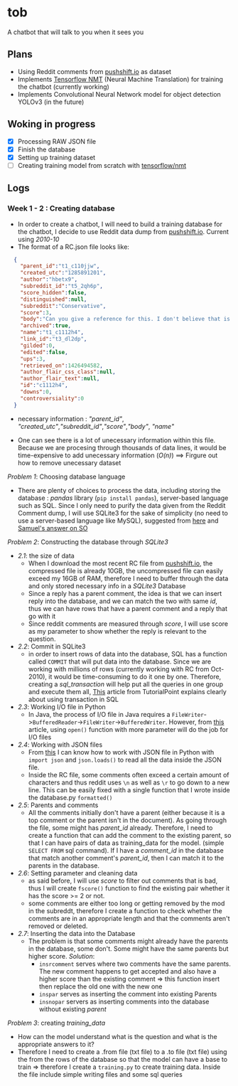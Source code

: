 # tob

A chatbot that will talk to you when it sees you

## Plans

- Using Reddit comments from [pushshift.io](https://files.pushshift.io/reddit/comments/) as dataset
- Implements [Tensorflow NMT](https://github.com/tensorflow/nmt) (Neural Machine Translation) for training the chatbot (currently working)
- Implements Convolutional Neural Network model for object detection YOLOv3 (in the future)

## Woking in progress

-   [x] Processing RAW JSON file
-   [x] Finish the database
-   [x] Setting up training dataset
-   [ ] Creating training model from scratch with [tensorflow/nmt](https://github.com/tensorflow/nmt)

## Logs

### Week 1 - 2 : Creating database

-   In order to create a chatbot, I will need to build a training database for the chatbot, I decide to use Reddit data dump from [pushshift.io](https://files.pushshift.io/reddit/comments/). Current using _2010-10_
-   The format of a RC.json file looks like:
```JSON
  {
    "parent_id":"t1_c110jjw",
    "created_utc":"1285891201",
    "author":"hbetx9",
    "subreddit_id":"t5_2qh6p",
    "score_hidden":false,
    "distinguished":null,
    "subreddit":"Conservative",
    "score":3,
    "body":"Can you give a reference for this. I don't believe that is true, i.e., constitution limits how congress can tax.",
    "archived":true,
    "name":"t1_c1112h4",
    "link_id":"t3_dl2dp",
    "gilded":0,
    "edited":false,
    "ups":3,
    "retrieved_on":1426494582,
    "author_flair_css_class":null,
    "author_flair_text":null,
    "id":"c1112h4",
    "downs":0,
    "controversiality":0
  }
  ```
  - necessary information : _"parent_id"_, _"created_utc"_,_"subreddit_id"_,_"score"_,_"body"_, _"name"_

  - One can see there is a lot of unecessary information within this file. Because we are procesing through thousands of data lines, it would be time-expensive to add unecessary information (_O(n)_) ==> Firgure out how to remove unecessary dataset

_Problem 1_: Choosing database language
- There are plenty of choices to process the data, including storing the database : _pandas_ library (`pip install pandas`), server-based language such as SQL. Since I only need to purify the data given from the Reddit Comment dump, I will use SQLite3 for the sake of simplicity (no need to use a server-based language like MySQL), suggested from [here](https://www.sqlite.org/different.html) and [Samuel's answer on SO](https://stackoverflow.com/a/4539621)

_Problem 2_: Constructing the database through _SQLite3_
  - _2.1_: the size of data
      - When I download the most recent RC file from [pushshift.io](https://files.pushshift.io/reddit/comments/), the compressed file is already 10GB, the uncompressed file can easily exceed my 16GB of RAM, therefore I need to buffer through the data and only stored necessary info in a _SQLite3_ Database
      - Since a reply has a parent comment, the idea is that we can insert reply into the database, and we can match the two with same _id_, thus we can have rows that have a parent comment and a reply that go with it
      - Since reddit comments are measured through _score_, I will use score as my parameter to show whether the reply is relevant to the question.
  - _2.2_: Commit in SQLite3
      - in order to insert rows of data into the database, SQL has a function called `COMMIT` that will put data into the database. Since we are working with millions of rows (currently working with RC from Oct-2010), it would be time-consuming to do it one by one. Therefore, creating a _sql_transaction_ will help put all the queries in one group and execute them all, [This](https://www.tutorialspoint.com/sql/sql-transactions.htm) article from TutorialPoint explains clearly about using transaction in SQL
  - _2.3_: Working I/O file in Python
      - In Java, the process of I/O file in Java requires a `FileWriter`->`BufferedReader`->`FileWriter`->`BufferedWriter`. However, from [this](https://www.guru99.com/reading-and-writing-files-in-python.html) article, using `open()` function with more parameter will do the job for I/O files
  - _2.4_: Working with JSON files
      - From [this](https://developer.rhino3d.com/guides/rhinopython/python-xml-json/) I can know how to work with JSON file in Python with `import json` and `json.loads()` to read all the data inside the JSON file.
      - Inside the RC file, some comments often exceed a certain amount of characters and thus reddit uses `\n` as well as `\r` to go down to a new line. This can be easily fixed with a single function that I wrote inside the database.py `formatted()`
  - _2.5_: Parents and comments
      - All the comments initially don't have a parent (either because it is a top comment or the parent isn't in the document). As going through the file, some might has _parent_id_ already. Therefore, I need to create a function that can add the comment to the existing parent, so that I can have pairs of data as training_data for the model. (simple `SELECT FROM` sql command). If I have a _comment_id_ in the database that match another comment's _parent_id_, then I can match it to the parents in the database.
  - _2.6_: Setting parameter and cleaning data
      - as said before, I will use _score_ to filter out comments that is bad, thus I will create `fscore()` function to find the existing pair whether it has the score >= 2 or not.
      - some comments are either too long or getting removed by the mod in the subreddt, therefore I create a function to check whether the comments are in an appropriate length and that the comments aren't removed or deleted.
  - _2.7_: Inserting the data into the Database
      - The problem is that some comments might already have the parents in the database, some don't. Some might have the same parents but higher score.
      _Solution_:
        - `insrcomment` serves where two comments have the same parents. The new comment happens to get accepted and also have a higher score than the existing comment => this function insert then replace the old one with the new one
        - `inspar` serves as inserting the comment into existing Parents
        - `insnopar` servers as inserting comments into the database without existing _parent_

_Problem 3_: creating _training_data_
  - How can the model understand what is the question and what is the appropriate answers to it?
  - Therefore I need to create a .from file (txt file) to a .to file (txt file) using the from the rows of the database so that the model can have a base to train => therefore I create a `training.py` to create training data. Inside the file include simple writing files and some sql queries
